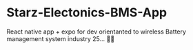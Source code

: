 # Starz-Electonics-BMS-App
React native app + expo for dev 
orientanted to wireless  Battery management system industry 25... 🔋📶